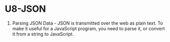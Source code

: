 # U8-JSON
 
1. Parsing JSON Data - JSON is transmitted over the web as plain text. To make it useful for a JavaScript program, you need to parse it, or convert it from a string to JavaScript.